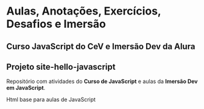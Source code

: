 # Aulas, Anotações, Exercícios, Desafios e Imersão
## Curso JavaScript do CeV e Imersão Dev da Alura
## Projeto site-hello-javascript

Repositório com atividades do **Curso de JavaScript** e aulas da **Imersão Dev em JavaScript**.

Html base para aulas de JavaScript

<!--
<!DOCTYPE html>
<html lang="pt-br">

<head>
    <meta charset="UTF-8">
    <meta http-equiv="X-UA-Compatible" content="IE=edge">
    <meta name="viewport" content="width=device-width, initial-scale=1.0">
    <link rel="stylesheet" href="../../css/style.css">
    <title>Aula 00 - Ex002</title>
</head>

<body>
    <h1>Exercício 000</h1>
    <p><a href="../../index.html">Voltar para HOME</a></p>
    <hr>
    <h2>Título</h2>
    <p>Lorem</p>
    <script>
    </script>
    <hr>
    <footer>
        <p>Estudos em JavaScript por <a href="https://marceloicampos.com/about" target="_blank">Marcelo Ildefonso Campos</a></p>
    </footer>
</body>

</html>

-->
